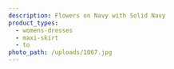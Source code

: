 ```yaml
---
description: Flowers on Navy with Solid Navy
product_types:
  - womens-dresses
  - maxi-skirt
  - to
photo_path: /uploads/1067.jpg
---
```

